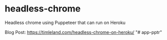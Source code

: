 # headless-chrome
Headless chrome using Puppeteer that can run on Heroku

Blog Post: https://timleland.com/headless-chrome-on-heroku/
"# app-pptr" 
